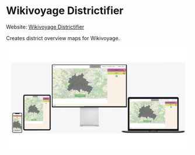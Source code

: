 # Wikivoyage Districtifier
Website: [Wikivoyage Districtifier](https://rene78.github.io/Wikivoyage-Districtifier/)

Creates district overview maps for Wikivoyage.

![Picture of App][screenshot]

[screenshot]: img/mockup.png "Picture of the App"